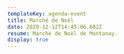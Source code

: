 ```yaml
---
templateKey: agenda-event
title: Marché de Noël
date: 2020-12-12T14:45:06.602Z
resume: Marché de Noël de Montanay.
display: true
---
```


